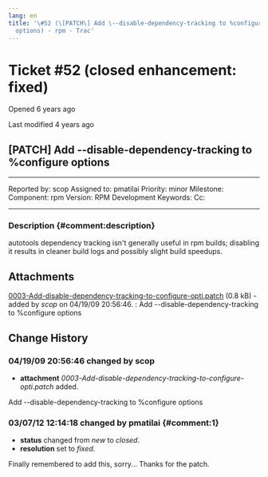 ```yaml
---
lang: en
title: '\#52 (\[PATCH\] Add \--disable-dependency-tracking to %configure
  options) - rpm - Trac'
---
```


Ticket \#52 (closed enhancement: fixed)
=======================================

Opened 6 years ago

Last modified 4 years ago

\[PATCH\] Add \--disable-dependency-tracking to %configure options
------------------------------------------------------------------

  -------------- ------- -------------- -----------------
  Reported by:   scop    Assigned to:   pmatilai
  Priority:      minor   Milestone:     
  Component:     rpm     Version:       RPM Development
  Keywords:              Cc:            
                                        
  -------------- ------- -------------- -----------------

### Description {#comment:description}

autotools dependency tracking isn\'t generally useful in rpm builds;
disabling it results in cleaner build logs and possibly slight build
speedups.

Attachments
-----------

[0003-Add-disable-dependency-tracking-to-configure-opti.patch](/attachment/ticket/52/0003-Add-disable-dependency-tracking-to-configure-opti.patch "View attachment") (0.8 kB) - added by *scop* on 04/19/09 20:56:46.
:   Add \--disable-dependency-tracking to %configure options

Change History
--------------

### 04/19/09 20:56:46 changed by scop

-   **attachment**
    *0003-Add-disable-dependency-tracking-to-configure-opti.patch*
    added.

Add \--disable-dependency-tracking to %configure options

### 03/07/12 12:14:18 changed by pmatilai {#comment:1}

-   **status** changed from *new* to *closed*.
-   **resolution** set to *fixed*.

Finally remembered to add this, sorry\... Thanks for the patch.
